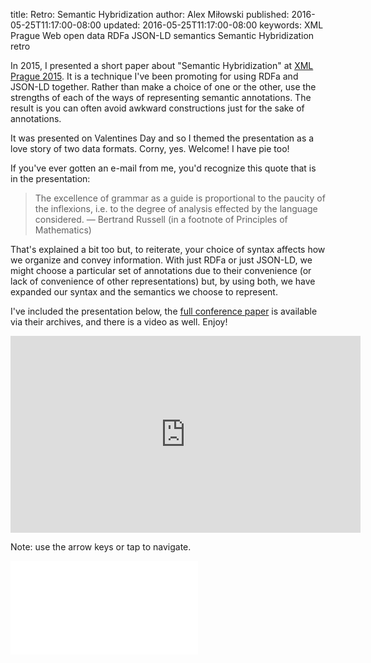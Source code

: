 title: Retro: Semantic Hybridization
author: Alex Miłowski
published: 2016-05-25T11:17:00-08:00
updated: 2016-05-25T11:17:00-08:00
keywords: XML Prague
                 Web
                 open data
                 RDFa
                 JSON-LD
                 semantics
                 Semantic Hybridization
                 retro

In 2015, I presented a short paper about "Semantic Hybridization" at [XML Prague 2015](http://www.xmlprague.cz/archive/). It is a technique I've been promoting for using RDFa and JSON-LD together.  Rather than make a choice of one or the other, use the strengths of each of the ways of representing semantic annotations.  The result is you can often avoid awkward constructions just for the sake of annotations.

It was presented on Valentines Day and so I themed the presentation as a love story of two data formats.  Corny, yes.  Welcome!  I have pie too!

If you've ever gotten an e-mail from me, you'd recognize this quote that is in the presentation:

> The excellence of grammar as a guide is proportional to the paucity of the inflexions, i.e. to the degree of analysis effected by the language considered. — Bertrand Russell (in a footnote of Principles of Mathematics)

That's explained a bit too but, to reiterate, your choice of syntax affects how we organize and convey information.  With just RDFa or just JSON-LD, we might choose a particular set of annotations due to their convenience (or lack of convenience of other representations) but, by using both, we have expanded our syntax and the semantics we choose to represent.

I've included the presentation below, the [full conference paper](http://archive.xmlprague.cz/2015/files/xmlprague-2015-proceedings.pdf) is available via their archives, and there is a video as well.  Enjoy!

<div class='embed'><iframe width="560" height="315" src="https://www.youtube.com/embed/tbxdM-5cQVk" frameborder="0" allowfullscreen></iframe></div>

Note: use the arrow keys or tap to navigate.

<div class='embed'><iframe src='xmlprague-2015/index.xhtml' frameborder="0" scrolling="no"></iframe></div>

